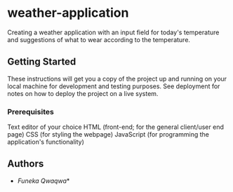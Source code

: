 # weather-application

Creating a weather application with an input field for today's temperature and suggestions of what to wear according to the temperature.

## Getting Started

These instructions will get you a copy of the project up and running on your local machine for development and testing purposes. See deployment for notes on how to deploy the project on a live system.

### Prerequisites

Text editor of your choice
HTML (front-end; for the general client/user end page)
CSS (for styling the webpage)
JavaScript (for programming the application's functionality)

## Authors

* *Funeka Qwaqwa** 